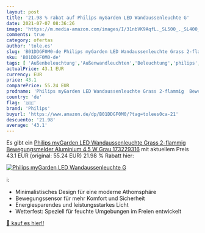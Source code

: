 ```yaml
---
layout: post
title: '21.98 % rabat auf Philips myGarden LED Wandaussenleuchte G'
date: 2021-07-07 08:36:26
image: 'https://m.media-amazon.com/images/I/31nbVK9AqfL._SL500_._SL400_.jpg'
comments: true
category: ofertas
author: 'tole.es'
slug: 'B01DDGF0M0-de Philips myGarden LED Wandaussenleuchte Grass 2-flammig...'
sku: 'B01DDGF0M0-de'
tags: [ 'Außenbeleuchtung','Außenwandleuchten','Beleuchtung','philips', ]
actualPrice: 43.1 EUR
currency: EUR
price: 43.1
comparePrice: 55.24 EUR
prodname: 'Philips myGarden LED Wandaussenleuchte Grass 2-flammig  Bewegungsmelder Aluminium 4.5 W Grau 173229316'
country: 'de'
flag: '🇩🇪'
brand: 'Philips'
buyurl: 'https://www.amazon.de/dp/B01DDGF0M0/?tag=tolees0ca-21'
descuento: '21.98'
average: '43.1'
---
```


Es gibt ein [Philips myGarden LED Wandaussenleuchte Grass 2-flammig  Bewegungsmelder Aluminium 4.5 W Grau 173229316](https://www.amazon.de/dp/B01DDGF0M0/?tag=tolees0ca-21) mit aktuellem Preis 43.1 EUR (original: 55.24 EUR) 21.98 % Rabatt hier:

[![Philips myGarden LED Wandaussenleuchte G](https://m.media-amazon.com/images/I/31nbVK9AqfL._SL500_._SL400_.jpg)](https://www.amazon.de/dp/B01DDGF0M0/?tag=tolees0ca-21)

ℹ️:

- Minimalistisches Design für eine moderne Athomsphäre
- Bewegungssensor für mehr Komfort und Sicherheit
- Energiesparendes und leistungsstarkes Licht
- Wetterfest: Speziell für feuchte Umgebungen im Freien entwickelt

[🛒 kauf es hier!!](https://www.amazon.de/dp/B01DDGF0M0/?tag=tolees0ca-21)
